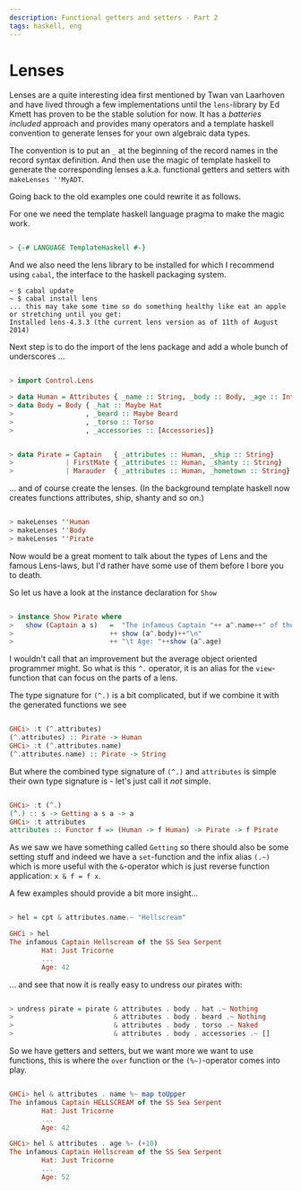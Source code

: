 ```yaml
---
description: Functional getters and setters - Part 2
tags: haskell, eng
---
```


Lenses
======

Lenses are a quite interesting idea first mentioned by Twan van Laarhoven and
have lived through a few implementations until the `lens`-library by Ed Kmett
has proven to be the stable solution for now. It has a *batteries included*
approach and provides many operators and a template haskell convention to
generate lenses for your own algebraic data types.

The convention is to put an `_` at the beginning of the record names in the
record syntax definition. And then use the magic of template haskell to generate
the corresponding lenses a.k.a. functional getters and setters
with `makeLenses ''MyADT`.

Going back to the old examples one could rewrite it as follows.

For one we need the template haskell language pragma to make the magic work.

~~~haskell

> {-# LANGUAGE TemplateHaskell #-}

~~~

And we also need the lens library to be installed for which I recommend using
`cabal`, the interface to the haskell packaging system.

~~~shell
~ $ cabal update
~ $ cabal install lens
... this may take some time so do something healthy like eat an apple or stretching until you get:
Installed lens-4.3.3 (the current lens version as of 11th of August 2014)
~~~

Next step is to do the import of the lens package and add a whole bunch of
underscores ...

<!--

> module Pirates where
> import Data.Char (toLower, toUpper)
> import Data.List (intercalate)

-->

~~~haskell

> import Control.Lens

> data Human = Attributes { _name :: String, _body :: Body, _age :: Int} deriving (Show)
> data Body = Body { _hat :: Maybe Hat
>                  , _beard :: Maybe Beard
>                  , _torso :: Torso
>                  , _accessories :: [Accessories]}

~~~
<!--

> data Hat = Tricorne | WideBrimmedHat | Bandana deriving (Show)
> data Torso = Naked | Vest | ShabbyShirt deriving (Show)
> data Accessories = Parrot | Monkey | PegLeg | EyePatch | EarRing | Hook deriving (Show)

> data Beard = Beard Colour BeardType
> instance Show Beard where show (Beard c t) = "an exquisite "++ map toLower (show c)++" "++show t
> data Colour = Black | Red | Blond | White | Brown deriving (Show)
> data BeardType = Moustache | Ladybeard | Goatee | FullBeard deriving (Show)

> instance Show Body where
>   show b = "\t Hat: "  ++show (_hat b)++"\n"
>          ++"\t Beard: "++show (_beard b)++"\n"
>          ++"\t Torso: "++show (_torso b)++"\n"
>          ++"\t Accessories: "++ (intercalate ", " $ map show (_accessories b))

-->

~~~haskell

> data Pirate = Captain   { _attributes :: Human, _ship :: String}
>             | FirstMate { _attributes :: Human, _shanty :: String}
>             | Marauder  { _attributes :: Human, _hometown :: String}

~~~

... and of course create the lenses. (In the background template haskell now
creates functions attributes, ship, shanty and so on.)

~~~haskell

> makeLenses ''Human
> makeLenses ''Body
> makeLenses ''Pirate

~~~

Now would be a great moment to talk about the types of Lens and the famous
Lens-laws, but I'd rather have some use of them before I bore you to death.

So let us have a look at the instance declaration for `Show`

~~~haskell

> instance Show Pirate where
>   show (Captain a s)   =  "The infamous Captain "++ a^.name++" of the "++ s++"\n"
>                        ++ show (a^.body)++"\n"
>                        ++ "\t Age: "++show (a^.age)

~~~

<!--

>   show (FirstMate a s) =  "Mate "++a^.name++" sings "++s
>                        ++ show (a^.body)++"\n"
>                        ++ "\t Age: "++show (a^.age)
>   show (Marauder a h) =   "Fearsome Pirate "++a^.name++" from "++h++"\n"
>                        ++ show (a^.body)++"\n"
>                        ++ "\t Age: "++show (a^.age)

-->

I wouldn't call that an improvement but the average object oriented programmer
might. So what is this `^.` operator, it is an alias for the `view`-function
that can focus on the parts of a lens.

The type signature for `(^.)` is a bit complicated, but if we combine it with
the generated functions we see

~~~haskell

GHCi> :t (^.attributes)
(^.attributes) :: Pirate -> Human
GHCi> :t (^.attributes.name)
(^.attributes.name) :: Pirate -> String

~~~

But where the combined type signature of `(^.)` and `attributes` is simple their
own type signature is - let's just call it *not* simple.

~~~haskell

GHCi> :t (^.)
(^.) :: s -> Getting a s a -> a
GHCi> :t attributes
attributes :: Functor f => (Human -> f Human) -> Pirate -> f Pirate

~~~

As we saw we have something called `Getting` so there should also be some
setting stuff and indeed we have a `set`-function and the infix alias `(.~)`
which is more useful with the `&`-operator which is just reverse function
application: `x & f = f x`.

<!--

> cpt = Captain ( Attributes  "Blackbeard"
>                            ( Body ( Just Tricorne)
>                                   ( Just (Beard Black FullBeard))
>                                     Vest
>                                     [Parrot, PegLeg]
>                                   )
>                             42)
>                 "SS Sea Serpent"

> mt1 = FirstMate { _attributes = Attributes { _name = "Redbeard"
>                                            , _body = Body { _hat   = Just WideBrimmedHat
>                                                           , _beard = Nothing
>                                                           , _torso = Naked
>                                                           , _accessories = [EarRing, Monkey]
>                                                           }
>                                            , _age = 30
>                                            }
>                 , _shanty = "What shall we do with the drunken sailor"
>                 }

> mrd = Marauder { _attributes = Attributes { _name = "Neckbeard"
>                                           , _body = Body { _hat   = Just Bandana
>                                                          , _beard = Just (Beard Brown Goatee)
>                                                          , _torso = ShabbyShirt
>                                                          , _accessories = [EyePatch]
>                                                          }
>                                           , _age = 20
>                                           }
>                , _hometown = "Hipsterhausen"
>                }

-->

A few examples should provide a bit more insight...

~~~haskell

> hel = cpt & attributes.name.~ "Hellscream"

GHCi > hel
The infamous Captain Hellscream of the SS Sea Serpent
        Hat: Just Tricorne
        ...
        Age: 42

~~~

... and see that now it is really easy to undress our pirates with:

~~~haskell

> undress pirate = pirate & attributes . body . hat .~ Nothing
>                         & attributes . body . beard .~ Nothing
>                         & attributes . body . torso .~ Naked
>                         & attributes . body . accessories .~ []

~~~

So we have getters and setters, but we want more we want to use functions, this
is where the `over` function or the `(%~)`-operator comes into play.

~~~haskell

GHCi> hel & attributes . name %~ map toUpper 
The infamous Captain HELLSCREAM of the SS Sea Serpent
        Hat: Just Tricorne
        ...
        Age: 42

GHCi> hel & attributes . age %~ (+10)
The infamous Captain Hellscream of the SS Sea Serpent
        Hat: Just Tricorne
        ...
        Age: 52

~~~


